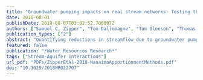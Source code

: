 ```yaml
---
title: "Groundwater pumping impacts on real stream networks: Testing the performance of simple management tools"
date: 2018-08-01
publishDate: 2019-08-07T03:02:52.706007Z
authors: ["Samuel C. Zipper", "Tom Dallemagne", "Tom Gleeson", "Thomas C. Boerman", "Andreas Hartmann"]
publication_types: ["2"]
abstract: "Quantifying reductions in streamflow due to groundwater pumping (‘streamflow depletion') is essential for conjunctive management of groundwater and surface water resources. Analytical models are widely used to estimate streamflow depletion but include potentially problematic assumptions such as simplified stream-aquifer geometry and rely on largely untested depletion apportionment equations to distribute depletion from a well among different stream reaches. Here, we use archetypal numerical models to evaluate the sensitivity of five depletion apportionment equations to stream networks with varying drainage densities, topographic relief, and groundwater recharge rates; and statistically evaluate the sources of error for each equation. We introduce a new depletion apportionment equation called web squared which considers stream network geometry, and find that it performs the best under most conditions tested. For all depletion apportionment equations, performance decreases with increases in drainage density, relief, or recharge rates, and all equations struggle to estimate depletion in short stream reaches. Poorly performing apportionment equations tend to underestimate streamflow depletion relative to numerical model results, leading to a negative bias and underpredicted variability, while error in the best performing apportionment equations tends to be due to imperfect correlation. From a management perspective, apportionment equations with error due to bias and variability are preferable as they correctly identify which reaches will be affected and can be statistically corrected. Overall, these results indicate that the web squared method introduced here, which explicitly considers stream geometry, performs the best over a range of real-world conditions, and will be most accurate in flatter and drier environments."
featured: false
publication: "*Water Resources Research*"
tags: ["Stream-Aquifer Interactions"]
url_pdf: "PDFs/ZipperEtAl-2018-NanaimoApportionmentMethods.pdf"
doi: "10.1029/2018WR022707"
---
```


